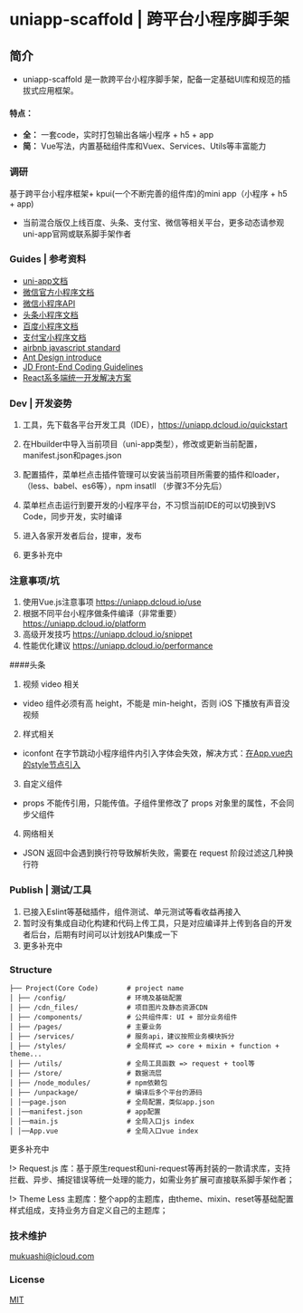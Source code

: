 # uniapp-scaffold | 跨平台小程序脚手架

## 简介

- uniapp-scaffold 是一款跨平台小程序脚手架，配备一定基础UI库和规范的插拔式应用框架。

#### 特点：

* **全：** 一套code，实时打包输出各端小程序 + h5 + app
* **简：** Vue写法，内置基础组件库和Vuex、Services、Utils等丰富能力

### 调研

基于跨平台小程序框架+ kpui(一个不断完善的组件库)的mini app（小程序 + h5 + app)
- 当前混合版仅上线百度、头条、支付宝、微信等相关平台，更多动态请参观uni-app官网或联系脚手架作者

### Guides | 参考资料

- [uni-app文档](https://uniapp.dcloud.io)
- [微信官方小程序文档](https://developers.weixin.qq.com/miniprogram/dev/)
- [微信小程序API](https://developers.weixin.qq.com/miniprogram/dev/api/)
- [头条小程序文档](https://developer.toutiao.com/docs/framework/)
- [百度小程序文档](https://smartprogram.baidu.com/docs/develop/fuctionlist/list/)
- [支付宝小程序文档](https://mini.open.alipay.com/channel/miniIndex.htm)
- [airbnb javascript standard](https://github.com/airbnb/javascript)
- [Ant Design introduce](https://ant.design/docs/spec/introduce-cn)
- [JD Front-End Coding Guidelines](https://guide.aotu.io)
- [React系多端统一开发解决方案](https://taro.aotu.io)

### Dev | 开发姿势

1. 工具，先下载各平台开发工具（IDE），https://uniapp.dcloud.io/quickstart
   
2. 在Hbuilder中导入当前项目（uni-app类型），修改或更新当前配置，manifest.json和pages.json

3. 配置插件，菜单栏点击插件管理可以安装当前项目所需要的插件和loader，（less、babel、es6等），npm insatll （步骤3不分先后）

4. 菜单栏点击运行到要开发的小程序平台，不习惯当前IDE的可以切换到VS Code，同步开发，实时编译
   
5. 进入各家开发者后台，提审，发布
   
6. 更多补充中

### 注意事项/坑

1. 使用Vue.js注意事项 https://uniapp.dcloud.io/use
2. 根据不同平台小程序做条件编译（非常重要）https://uniapp.dcloud.io/platform
3. 高级开发技巧 https://uniapp.dcloud.io/snippet
4. 性能优化建议 https://uniapp.dcloud.io/performance

####头条
1. 视频 video 相关
 - video 组件必须有高 height，不能是 min-height，否则 iOS 下播放有声音没视频
2. 样式相关
 - iconfont 在字节跳动小程序组件内引入字体会失效，解决方式：[在App.vue内的style节点引入](https://github.com/dcloudio/uni-app/issues/553#issuecomment-511271165)
3. 自定义组件
 - props 不能传引用，只能传值。子组件里修改了 props 对象里的属性，不会同步父组件
4. 网络相关
 - JSON 返回中会遇到换行符导致解析失败，需要在 request 阶段过滤这几种换行符
 

### Publish | 测试/工具

1. 已接入Eslint等基础插件，组件测试、单元测试等看收益再接入
2. 暂时没有集成自动化构建和代码上传工具，只是对应编译并上传到各自的开发者后台，后期有时间可以计划找API集成一下
3. 更多补充中 


### Structure

```
├── Project(Core Code)       # project name
│ ├── /config/               # 环境及基础配置
│ ├── /cdn_files/            # 项目图片及静态资源CDN
│ ├── /components/           # 公共组件库: UI + 部分业务组件
│ ├── /pages/                # 主要业务
│ ├── /services/             # 服务api，建议按照业务模块拆分
│ ├── /styles/               # 全局样式 => core + mixin + function + theme...
│ ├── /utils/                # 全局工具函数 => request + tool等
│ ├── /store/                # 数据流层
│ ├── /node_modules/         # npm依赖包
│ ├── /unpackage/            # 编译后多个平台的源码
│ │──page.json               # 全局配置，类似app.json
│ │──manifest.json           # app配置
│ │──main.js                 # 全局入口js index
│ │──App.vue                 # 全局入口vue index
```
更多补充中

!> Request.js 库：基于原生request和uni-request等再封装的一款请求库，支持拦截、异步、捕捉错误等统一处理的能力，如需业务扩展可直接联系脚手架作者；

!> Theme Less 主题库：整个app的主题库，由theme、mixin、reset等基础配置样式组成，支持业务方自定义自己的主题库；

### 技术维护

mukuashi@icloud.com

### License

[MIT](http://opensource.org/licenses/MIT)